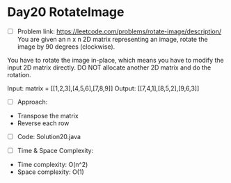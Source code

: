 # Day20 RotateImage

- [ ] Problem link: https://leetcode.com/problems/rotate-image/description/
You are given an n x n 2D matrix representing an image, rotate the image by 90 degrees (clockwise).

You have to rotate the image in-place, which means you have to modify the input 2D matrix directly. DO NOT allocate another 2D matrix and do the rotation.

Input: matrix = [[1,2,3],[4,5,6],[7,8,9]]
Output: [[7,4,1],[8,5,2],[9,6,3]]

- [ ] Approach:
- Transpose the matrix
- Reverse each row

- [ ] Code:
Solution20.java

- [ ] Time & Space Complexity:
- Time complexity: O(n^2)
- Space complexity: O(1)

